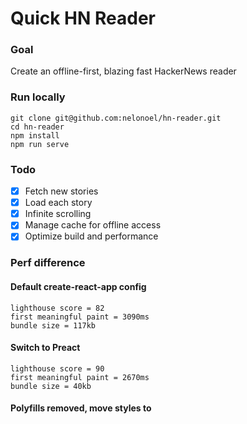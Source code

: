 # Quick HN Reader

### Goal

Create an offline-first, blazing fast HackerNews reader

### Run locally
```
git clone git@github.com:nelonoel/hn-reader.git
cd hn-reader
npm install
npm run serve
```


### Todo

- [x] Fetch new stories
- [x] Load each story
- [x] Infinite scrolling
- [x] Manage cache for offline access
- [x] Optimize build and performance

### Perf difference

#### Default create-react-app config
```
lighthouse score = 82
first meaningful paint = 3090ms
bundle size = 117kb
```

#### Switch to Preact
```
lighthouse score = 90
first meaningful paint = 2670ms
bundle size = 40kb
```

#### Polyfills removed, move styles to <style> tags
```
lighthouse score = 98
first meaningful paint = 1360ms
bundle size = 26kb
```
